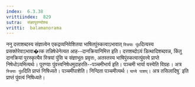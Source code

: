 ```yaml
---
index:  6.3.38
vrittiindex:  829
sutra:  संज्ञापूरण्योश्च
vritti:  balamanorama 
---
```


ननु दत्ताशब्दस्य संज्ञात्वेन एकद्रव्यनिवेशितया भाषितपुंस्कत्वाऽभावात् `स्त्रियाः पुंव`दित्यस्य प्रसक्तेरेवाऽभावा�त्क तन्निषेधेनेत्यत आह--दानक्रियानिमित्त इति। दत्तशब्दोऽयं डित्थादिशब्दवन्न, किंतु दानक्रियां पुरस्कृत्यैव स्त्रियां पुंसि च संज्ञाभूतः प्रवृत्तः, अतस्तस्य भाषिपुंस्कत्वात्पुंवत्त्वे प्राप्ते निषेधोऽयमित्यर्थः। पूरण्याः पुंवत्त्वनिषेधमुदाहरति--पञ्चमीभार्य इति। पञ्चमी भार्या यस्येति विग्रहः। अत्र `स्त्रियाः पुंव`दिति प्राप्तं निषिध्यते। पञ्चमीपाशेति। निन्दिता पञ्चमीत्यर्थः। `याप्ये पाशप्`। अत्र तसिलादिषु` इति प्राप्तं पुंवत्वं निषिध्यते। 

